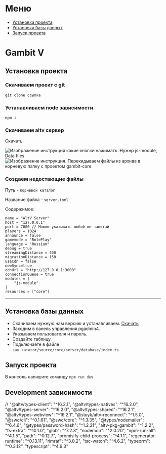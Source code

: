 # Меню
- [Установка проекта](#установка-проекта)
- [Установка базы данных](#установка-базы-данных)
- [Запуск проекта](#запуск-проекта)

# Gambit V

## Установка проекта

### Скачиваем проект с git
``git clone ссылка``

### Устанавливаем node зависимости.
``npm i``

### Скачиваем altv сервер
[Скачать](https://altv.mp/downloads/)

![Изображение инструкция какие кнопки нажимать. Нужнр js-module, Data files](https://i.ibb.co/4wLF1TG/image.png)
![Изображение инструкция. Перекидываем файлы из архива в корневую папку с проектом gambit-core](https://i.ibb.co/T1jrN61/image.png)

### Создаем недостающие файлы
Путь - `Корневой каталог`

Название файла - `server.toml`

Содержимое:
```
name = "AltV Server"
host = "127.0.0.1"
port = 7000 // Можно указывать любой не занятый
players = 1024
announce = false
gamemode = "RolePlay"
language = "Russian"
debug = true
streamingDistance = 400
migrationDistance = 150
useCdn = false
newSync=true
cdnUrl = "http://127.0.0.1:3000"
connectionQueue = true
modules = [
    "js-module"
]
resources = ["core"]
```

-------------------------------------------------------------------------------------------------------------------------


## Установка базы данных
- Скачиваем нужную нам версию и устанавливаем. [Скачать](https://www.postgresql.org/download/)
- Заходим в панель управления pgadmin4.
- Указываем пользователя и пaроль.
- Создайте таблицу.
- Подключаете в файле `ваш_каталог/source/core/server/database/index.ts`


## Запуск проекта
В консоль напишите команду `npm run dev`


## Development зависимости
//
"@altv/types-client": "^16.2.1",
"@altv/types-natives": "^16.2.0",
"@altv/types-server": "^16.2.0",
"@altv/types-shared": "^16.2.1",
"@altv/types-webview": "^16.2.1",
"@stuyk/altv-reconnect": "^1.5.0",
"@swc/cli": "^0.1.61",
"@swc/core": "^1.3.35",
"@types/nodemailer": "^6.4.6",
"@types/password-hash": "^1.2.21",
"altv-pkg-gambit": "^1.2.2",
"fs-extra": "^10.1.0",
"glob": "^7.2.3",
"nodemon": "^2.0.20",
"npm-run-all": "^4.1.5",
"path": "^0.12.7",
"promisify-child-process": "^4.1.1",
"regenerator-runtime": "^0.13.11",
"rimraf": "^3.0.2",
"tsc-watch": "^4.6.2",
"typeorm": "^0.3.12",
"typescript": "^4.9.3"